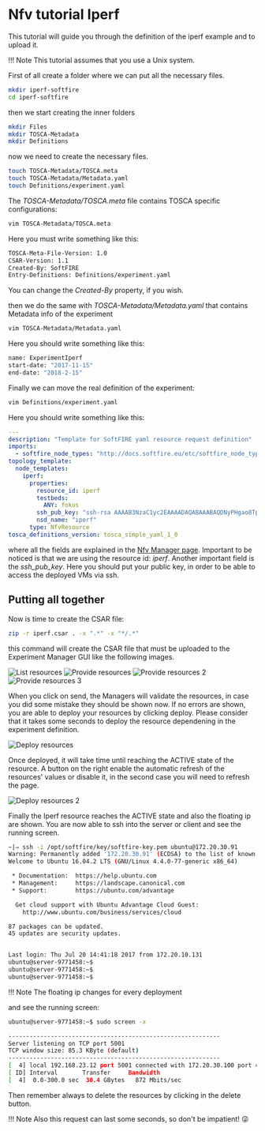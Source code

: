 # Nfv tutorial Iperf

This tutorial will guide you through the definition of the iperf example and to upload it.

!!! Note
    This tutorial assumes that you use a Unix system.

First of all create a folder where we can put all the necessary files.

```sh
mkdir iperf-softfire
cd iperf-softfire
```

then we start creating the inner folders

```sh
mkdir Files
mkdir TOSCA-Metadata
mkdir Definitions
```

now we need to create the necessary files.

```sh
touch TOSCA-Metadata/TOSCA.meta
touch TOSCA-Metadata/Metadata.yaml
touch Definitions/experiment.yaml
```

The _TOSCA-Metadata/TOSCA.meta_ file contains TOSCA specific configurations:

```sh
vim TOSCA-Metadata/TOSCA.meta
```

Here you must write something like this:

```sh
TOSCA-Meta-File-Version: 1.0
CSAR-Version: 1.1
Created-By: SoftFIRE
Entry-Definitions: Definitions/experiment.yaml
```

You can change the _Created-By_ property, if you wish.

then we do the same with _TOSCA-Metadata/Metadata.yaml_ that contains Metadata info of the experiment

```sh
vim TOSCA-Metadata/Metadata.yaml
```

Here you should write something like this:

```sh
name: ExperimentIperf
start-date: "2017-11-15"
end-date: "2018-2-15"
```

Finally we can move the real definition of the experiment:

```sh
vim Definitions/experiment.yaml
```

Here you should write something like this:

```yaml
---
description: "Template for SoftFIRE yaml resource request definition"
imports:
  - softfire_node_types: "http://docs.softfire.eu/etc/softfire_node_types.yaml"
topology_template:
  node_templates:
    iperf:
      properties:
        resource_id: iperf
        testbeds:
          ANY: fokus
        ssh_pub_key: "ssh-rsa AAAAB3NzaC1yc2EAAAADAQABAAABAQDNyPHgao8TpwOuEYo497w7kKOztMiRQ9m59ZBZr7Xnb6LWcIhjuqrxlFmNlluw7V1+hot6RA6psh2xPC/+urTfevIY6p8pOZmPtMToZmP2/5BPVkBAHAUISU/BZxDAM75QX14CHg/4imcfLxzLyx4XY0SjwfrxtqTTJJW2khKJ5eNoMHnw9+NwNiM1BY9A1khZ2WXZMAlG8+NkZU+UZhIiyHWYZQU8ZrC02qI/zFfaGFX7OC/yDGbZOeGV/cuissvai4vn8gtS1Stdj+QJZ/Mcl3t2A65FlW8oSYzih+OrxLsvJ2w8dxBBdw39lPcihb3e8Za29aiKMrUINleVJ82P"
        nsd_name: "iperf"
      type: NfvResource
tosca_definitions_version: tosca_simple_yaml_1_0
```

where all the fields are explained in the [Nfv Manager page](nfv-manager.md). Important to be noticed is that we are using the resource id: _*iperf*_. Another important field is the _*ssh_pub_key*_. Here you should put your public key, in order to be able to access the deployed VMs via ssh.

## Putting all together

Now is time to create the CSAR file:

```sh
zip -r iperf.csar . -x ".*" -x "*/.*"
```

this command will create the CSAR file that must be uploaded to the Experiment Manager GUI like the following images.

![List resources](img/tutorial-nfv-iperf-1.png)
![Provide resources](img/tutorial-nfv-iperf-2.png)
![Provide resources 2](img/tutorial-nfv-iperf-3.png)
![Provide resources 3](img/tutorial-nfv-iperf-4.png)


When you click on send, the Managers will validate the resources, in case you did some mistake they should be shown now. If no errors are shown, you are able to deploy your resources by clicking deploy. Please consider that it takes some seconds to deploy the resource dependening in the experiment definition.

![Deploy resources](img/tutorial-nfv-iperf-5.png)

Once deployed, it will take time until reaching the ACTIVE state of the resource. A button on the right enable the automatic refresh of the resources' values or disable it, in the second case you will need to refresh the page.

![Deploy resources 2](img/tutorial-nfv-iperf-6.png)

Finally the Iperf resource reaches the ACTIVE state and also the floating ip are shown. You are now able to ssh into the server or client and see the running screen.

```sh
~|⇒ ssh -i /opt/softfire/key/softfire-key.pem ubuntu@172.20.30.91
Warning: Permanently added '172.20.30.91' (ECDSA) to the list of known hosts.
Welcome to Ubuntu 16.04.2 LTS (GNU/Linux 4.4.0-77-generic x86_64)

 * Documentation:  https://help.ubuntu.com
 * Management:     https://landscape.canonical.com
 * Support:        https://ubuntu.com/advantage

  Get cloud support with Ubuntu Advantage Cloud Guest:
    http://www.ubuntu.com/business/services/cloud

87 packages can be updated.
45 updates are security updates.


Last login: Thu Jul 20 14:41:18 2017 from 172.20.10.131
ubuntu@server-9771458:~$
ubuntu@server-9771458:~$
ubuntu@server-9771458:~$
```

!!! Note
    The floating ip changes for every deployment

and see the running screen:

```sh
ubuntu@server-9771458:~$ sudo screen -x

------------------------------------------------------------
Server listening on TCP port 5001
TCP window size: 85.3 KByte (default)
------------------------------------------------------------
[  4] local 192.168.23.12 port 5001 connected with 172.20.30.100 port 47270
[ ID] Interval       Transfer     Bandwidth
[  4]  0.0-300.0 sec  30.4 GBytes   872 Mbits/sec
```

Then remember always to delete the resources by clicking in the delete button.

!!! Note
    Also this request can last some seconds, so don't be impatient! :stuck_out_tongue_winking_eye:


<!---
 Script for open external links in a new tab
-->
<script src="http://ajax.googleapis.com/ajax/libs/jquery/1.7.1/jquery.js"></script>
<script type="text/javascript" charset="utf-8">
      // Creating custom :external selector
      $.expr[':'].external = function(obj){
          return !obj.href.match(/^mailto\:/)
                  && (obj.hostname != location.hostname);
      };
      $(function(){
        $('a:external').addClass('external');
        $(".external").attr('target','_blank');
      })
</script>

